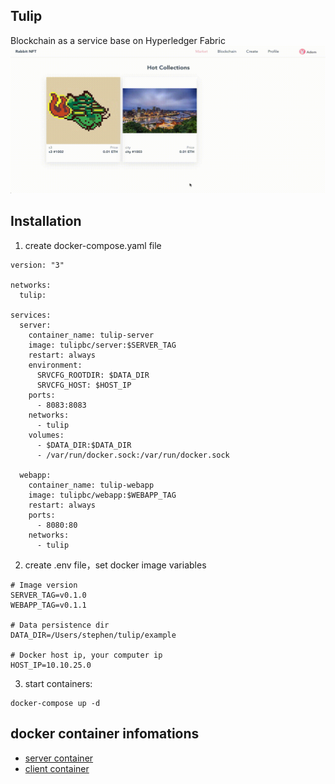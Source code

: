 ## Tulip 
Blockchain as a service base on Hyperledger Fabric
![demo](demo.gif)

## Installation
1. create docker-compose.yaml file
```
version: "3"

networks:
  tulip:

services:
  server:
    container_name: tulip-server
    image: tulipbc/server:$SERVER_TAG
    restart: always
    environment:
      SRVCFG_ROOTDIR: $DATA_DIR
      SRVCFG_HOST: $HOST_IP
    ports:
      - 8083:8083
    networks:
      - tulip
    volumes:
      - $DATA_DIR:$DATA_DIR
      - /var/run/docker.sock:/var/run/docker.sock

  webapp:
    container_name: tulip-webapp
    image: tulipbc/webapp:$WEBAPP_TAG
    restart: always
    ports:
      - 8080:80
    networks:
      - tulip
```
2. create .env file，set docker image variables
```
# Image version
SERVER_TAG=v0.1.0
WEBAPP_TAG=v0.1.1

# Data persistence dir
DATA_DIR=/Users/stephen/tulip/example

# Docker host ip, your computer ip
HOST_IP=10.10.25.0
```
3. start containers:
```
docker-compose up -d
```

## docker container infomations
- [server container](https://hub.docker.com/r/tulipbc/server)
- [client container](https://hub.docker.com/r/tulipbc/webapp)